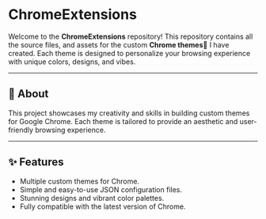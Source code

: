 # ChromeExtensions

Welcome to the **ChromeExtensions** repository! This repository contains all the source files, and assets for the custom **Chrome themes**🎨 I have created. Each theme is designed to personalize your browsing experience with unique colors, designs, and vibes.

---

## 📖 About

This project showcases my creativity and skills in building custom themes for Google Chrome. Each theme is tailored to provide an aesthetic and user-friendly browsing experience.

---

## ✨ Features

- Multiple custom themes for Chrome.
- Simple and easy-to-use JSON configuration files.
- Stunning designs and vibrant color palettes.
- Fully compatible with the latest version of Chrome.
